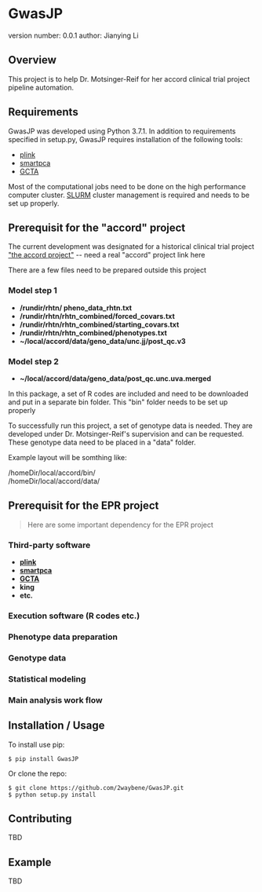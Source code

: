 GwasJP
===============================

version number: 0.0.1
author: Jianying Li

Overview
--------

This project is to help Dr. Motsinger-Reif for her accord clinical trial project pipeline automation.

Requirements
--------

GwasJP was developed using Python 3.7.1. In addition to requirements specified in setup.py, GwasJP requires installation of the following tools:

* [plink](http://zzz.bwh.harvard.edu/plink/)
* [smartpca](https://doi.org/10.1371/journal.pgen.0020190)
* [GCTA](http://cnsgenomics.com/software/gcta)

Most of the computational jobs need to be done on the high performance computer cluster. [SLURM](https://slurm.schedmd.com/documentation.html) cluster management is required and needs to be set up properly.

Prerequisit for the "accord" project
-------------------
The current development was designated for a historical clinical trial project ["the accord project"](https://github.com/2waybene/GwasJP/) -- need a real "accord" project link here

There are a few files need to be prepared outside this project

### Model step 1

- **/rundir/rhtn/ pheno_data_rhtn.txt**
- **/rundir/rhtn/rhtn_combined/forced_covars.txt**
- **/rundir/rhtn/rhtn_combined/starting_covars.txt**
- **/rundir/rhtn/rhtn_combined/phenotypes.txt**
- **~/local/accord/data/geno_data/unc.jj/post_qc.v3**

### Model step 2

- **~/local/accord/data/geno_data/post_qc.unc.uva.merged**

In this package, a set of R codes are included and need to be downloaded and put in a separate bin folder. This "bin" folder needs to be set up properly

To successfully run this project, a set of genotype data is needed. They are developed under Dr. Motsinger-Reif's supervision and can be requested. These genotype data need to be placed in a "data" folder.

Example layout will be somthing like:

/homeDir/local/accord/bin/
<br>
/homeDir/local/accord/data/


Prerequisit for the EPR project
-------------------

> Here are some important dependency for the EPR project

### Third-party software

- **[plink](http://zzz.bwh.harvard.edu/plink/)**
- **[smartpca](https://doi.org/10.1371/journal.pgen.0020190)**
- **[GCTA](http://cnsgenomics.com/software/gcta)**
- **king**
- **etc.**


### Execution software (R codes etc.)
### Phenotype data preparation
### Genotype data
### Statistical modeling
### Main analysis work flow


Installation / Usage
--------------------

To install use pip:

    $ pip install GwasJP


Or clone the repo:

    $ git clone https://github.com/2waybene/GwasJP.git
    $ python setup.py install
    
Contributing
------------

TBD

Example
-------

TBD
